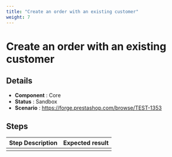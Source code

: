 ```yaml
---
title: "Create an order with an existing customer"
weight: 7
---
```


# Create an order with an existing customer
## Details
* **Component** : Core
* **Status** : Sandbox
* **Scenario** : https://forge.prestashop.com/browse/TEST-1353

## Steps
| Step Description | Expected result |
| ----- | ----- |
|  |  |
